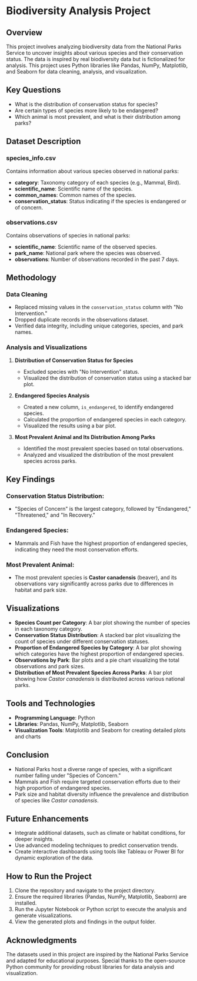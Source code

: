 # Biodiversity Analysis Project

## Overview
This project involves analyzing biodiversity data from the National Parks Service to uncover insights about various species and their conservation status. The data is inspired by real biodiversity data but is fictionalized for analysis. This project uses Python libraries like Pandas, NumPy, Matplotlib, and Seaborn for data cleaning, analysis, and visualization.

## Key Questions
- What is the distribution of conservation status for species?
- Are certain types of species more likely to be endangered?
- Which animal is most prevalent, and what is their distribution among parks?

## Dataset Description

### species_info.csv
Contains information about various species observed in national parks:
- **category**: Taxonomy category of each species (e.g., Mammal, Bird).
- **scientific_name**: Scientific name of the species.
- **common_names**: Common names of the species.
- **conservation_status**: Status indicating if the species is endangered or of concern.

### observations.csv
Contains observations of species in national parks:
- **scientific_name**: Scientific name of the observed species.
- **park_name**: National park where the species was observed.
- **observations**: Number of observations recorded in the past 7 days.

## Methodology

### Data Cleaning
- Replaced missing values in the `conservation_status` column with "No Intervention."
- Dropped duplicate records in the observations dataset.
- Verified data integrity, including unique categories, species, and park names.

### Analysis and Visualizations
1. **Distribution of Conservation Status for Species**
   - Excluded species with "No Intervention" status.
   - Visualized the distribution of conservation status using a stacked bar plot.
   
2. **Endangered Species Analysis**
   - Created a new column, `is_endangered`, to identify endangered species.
   - Calculated the proportion of endangered species in each category.
   - Visualized the results using a bar plot.
   
3. **Most Prevalent Animal and Its Distribution Among Parks**
   - Identified the most prevalent species based on total observations.
   - Analyzed and visualized the distribution of the most prevalent species across parks.

## Key Findings

### Conservation Status Distribution:
- "Species of Concern" is the largest category, followed by "Endangered," "Threatened," and "In Recovery."

### Endangered Species:
- Mammals and Fish have the highest proportion of endangered species, indicating they need the most conservation efforts.

### Most Prevalent Animal:
- The most prevalent species is **Castor canadensis** (beaver), and its observations vary significantly across parks due to differences in habitat and park size.

## Visualizations
- **Species Count per Category**: A bar plot showing the number of species in each taxonomy category.
- **Conservation Status Distribution**: A stacked bar plot visualizing the count of species under different conservation statuses.
- **Proportion of Endangered Species by Category**: A bar plot showing which categories have the highest proportion of endangered species.
- **Observations by Park**: Bar plots and a pie chart visualizing the total observations and park sizes.
- **Distribution of Most Prevalent Species Across Parks**: A bar plot showing how *Castor canadensis* is distributed across various national parks.

## Tools and Technologies
- **Programming Language**: Python
- **Libraries**: Pandas, NumPy, Matplotlib, Seaborn
- **Visualization Tools**: Matplotlib and Seaborn for creating detailed plots and charts

## Conclusion
- National Parks host a diverse range of species, with a significant number falling under "Species of Concern."
- Mammals and Fish require targeted conservation efforts due to their high proportion of endangered species.
- Park size and habitat diversity influence the prevalence and distribution of species like *Castor canadensis*.

## Future Enhancements
- Integrate additional datasets, such as climate or habitat conditions, for deeper insights.
- Use advanced modeling techniques to predict conservation trends.
- Create interactive dashboards using tools like Tableau or Power BI for dynamic exploration of the data.

## How to Run the Project
1. Clone the repository and navigate to the project directory.
2. Ensure the required libraries (Pandas, NumPy, Matplotlib, Seaborn) are installed.
3. Run the Jupyter Notebook or Python script to execute the analysis and generate visualizations.
4. View the generated plots and findings in the output folder.

## Acknowledgments
The datasets used in this project are inspired by the National Parks Service and adapted for educational purposes. Special thanks to the open-source Python community for providing robust libraries for data analysis and visualization.
